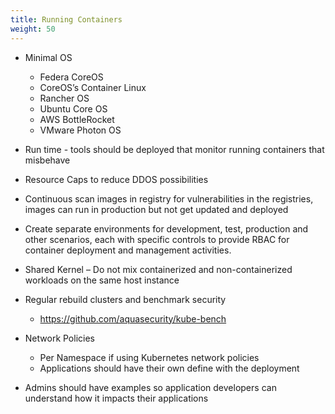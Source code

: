 ```yaml
---
title: Running Containers
weight: 50
---
```


- Minimal OS
    - Federa CoreOS
    - CoreOS’s Container Linux
    - Rancher OS
    - Ubuntu Core OS
    - AWS BottleRocket
    - VMware Photon OS

- Run time - tools should be deployed that monitor running containers that misbehave

- Resource Caps to reduce DDOS possibilities 

- Continuous scan images in registry for vulnerabilities in the registries, images can run in production but not get updated and deployed

- Create separate environments for development, test, production and other scenarios, each with specific controls to provide RBAC for container deployment and management activities.

- Shared Kernel – Do not mix containerized and non-containerized workloads on the same host instance

- Regular rebuild clusters and benchmark security 
  - https://github.com/aquasecurity/kube-bench

- Network Policies 
  - Per Namespace if using Kubernetes network policies 
  - Applications should have their own define with the deployment

- Admins should have examples so application developers can understand how it impacts their applications
